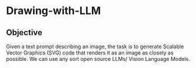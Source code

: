 # Drawing-with-LLM

## Objective 
Given a text prompt describing an image, the task is to generate Scalable Vector Graphics (SVG) code that renders it as an image as closely as possible. We can use any sort open source LLMs/ Vision Language Models.
